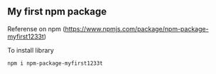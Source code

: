 ## My first npm package

Referense on npm (https://www.npmjs.com/package/npm-package-myfirst1233t)

To install library
```
npm i npm-package-myfirst1233t 
```
